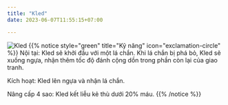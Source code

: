 ```yaml
---
title: "Kled"
date: 2023-06-07T11:55:15+07:00

---
```

![Kled](https://storage.googleapis.com/www.publish.nocodesites.co.uk/prod/2542/files/7db03c679f2608ca3e2a425b04d01b2a85a482e29c0690cd442de9bfa4cba1f08c690eb4b2c5782c7a5b4c5b9f283d9478f5eae46df87c7106052e586128758b.png)
{{% notice style="green" title="Kỹ năng" icon="exclamation-circle" %}}
Nội tại: Kled sẽ khởi đầu với một lá chắn. Khi lá chắn bị phá bỏ, Kled sẽ xuống ngựa, nhận thêm tốc độ đánh cộng dồn trong phần còn lại của giao tranh.

Kích hoạt: Kled lên ngựa và nhận lá chắn.

Nâng cấp 4 sao: Kled kết liễu kẻ thù dưới 20% máu.
{{% /notice %}}